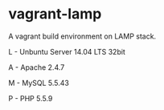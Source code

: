 # vagrant-lamp
A vagrant build environment on LAMP stack.

L - Unbuntu Server 14.04 LTS 32bit

A - Apache 2.4.7

M - MySQL 5.5.43

P - PHP 5.5.9
